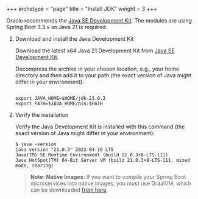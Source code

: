 +++
archetype = "page"
title = "Install JDK"
weight = 3
+++

Oracle recommends the [Java SE Development Kit](https://www.oracle.com/java/technologies/downloads/#java21). The modules are using Spring Boot 3.3.x so Java 21 is required.

1. Download and install the Java Development Kit

   Download the latest x64 Java 21 Development Kit from [Java SE Development Kit](https://www.oracle.com/java/technologies/downloads/#java21).

   Decompress the archive in your chosen location, e.g., your home directory and then add it to your path (the exact version of Java might differ in your environment):

    ```shell
    
    export JAVA_HOME=$HOME/jdk-21.0.3
    export PATH=$JAVA_HOME/bin:$PATH
    ```

2. Verify the installation

   Verify the Java Development Kit is installed with this command (the exact version of Java might differ in your environment):

    ```shell
    $ java -version
    java version "21.0.3" 2022-04-19 LTS
    Java(TM) SE Runtime Environment (build 21.0.3+8-LTS-111)
    Java HotSpot(TM) 64-Bit Server VM (build 21.0.3+8-LTS-111, mixed mode, sharing)
    ```

    > **Note: Native Images:** If you want to compile your Spring Boot microservices into native images, you must use GraalVM, which can be downloaded [from here](https://www.graalvm.org/downloads/).

